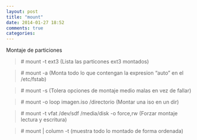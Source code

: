 ```yaml
---
layout: post
title: "mount"
date: 2014-01-27 18:52
comments: true
categories: 
---
```

Montaje de particiones 

>\# mount -t ext3      (Lista las particones ext3 montados) 

>\# mount -a       (Monta todo lo que contengan la expresion  “auto” en el /etc/fstab) 

>\# mount -s       (Tolera opciones de montaje medio malas en vez de fallar) 

>\# mount -o loop imagen.iso /directorio     (Montar una iso en un dir) 

>\# mount -t vfat /dev/sdf /media/disk -o force,rw   (Forzar montaje lectura y escritura) 

>\# mount | column -t  (muestra todo lo montado de forma ordenada)

